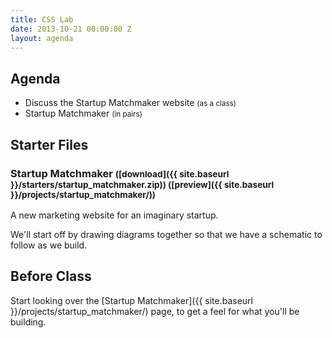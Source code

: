 ```yaml
---
title: CSS Lab
date: 2013-10-21 00:00:00 Z
layout: agenda
---
```


Agenda
------

* Discuss the Startup Matchmaker website <small>(as a class)</small>
* Startup Matchmaker <small>(in pairs)</small>


Starter Files
-------------

### Startup Matchmaker <small>([download]({{ site.baseurl }}/starters/startup_matchmaker.zip)) ([preview]({{ site.baseurl }}/projects/startup_matchmaker/))</small>

A new marketing website for an imaginary startup.

We'll start off by drawing diagrams together so that we have a schematic to follow as we build.


Before Class
------------

Start looking over the [Startup Matchmaker]({{ site.baseurl }}/projects/startup_matchmaker/) page, to get a feel for what you'll be building.